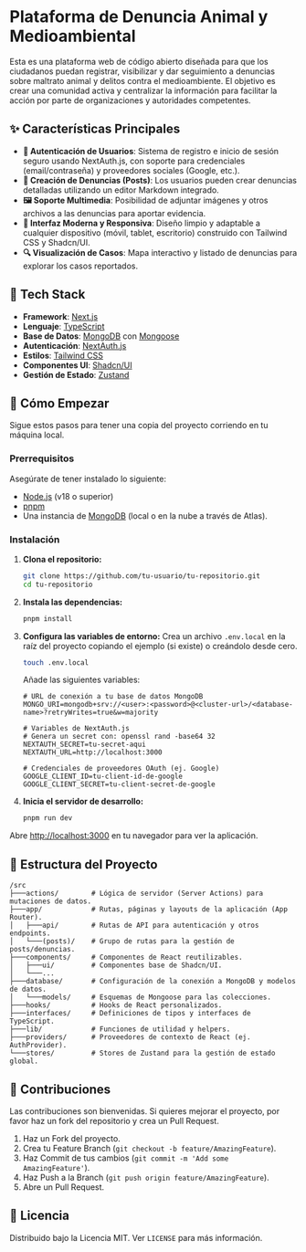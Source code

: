 # Plataforma de Denuncia Animal y Medioambiental

Esta es una plataforma web de código abierto diseñada para que los ciudadanos puedan registrar, visibilizar y dar seguimiento a denuncias sobre maltrato animal y delitos contra el medioambiente. El objetivo es crear una comunidad activa y centralizar la información para facilitar la acción por parte de organizaciones y autoridades competentes.

## ✨ Características Principales

-   **🔐 Autenticación de Usuarios**: Sistema de registro e inicio de sesión seguro usando NextAuth.js, con soporte para credenciales (email/contraseña) y proveedores sociales (Google, etc.).
-   **📝 Creación de Denuncias (Posts)**: Los usuarios pueden crear denuncias detalladas utilizando un editor Markdown integrado.
-   **🖼️ Soporte Multimedia**: Posibilidad de adjuntar imágenes y otros archivos a las denuncias para aportar evidencia.
-   **💬 Interfaz Moderna y Responsiva**: Diseño limpio y adaptable a cualquier dispositivo (móvil, tablet, escritorio) construido con Tailwind CSS y Shadcn/UI.
-   **🔍 Visualización de Casos**: Mapa interactivo y listado de denuncias para explorar los casos reportados.

## 🚀 Tech Stack

-   **Framework**: [Next.js](https://nextjs.org/)
-   **Lenguaje**: [TypeScript](https://www.typescriptlang.org/)
-   **Base de Datos**: [MongoDB](https://www.mongodb.com/) con [Mongoose](https://mongoosejs.com/)
-   **Autenticación**: [NextAuth.js](https://next-auth.js.org/)
-   **Estilos**: [Tailwind CSS](https://tailwindcss.com/)
-   **Componentes UI**: [Shadcn/UI](https.ui.shadcn.com/)
-   **Gestión de Estado**: [Zustand](https://zustand-demo.pmnd.rs/)

## 🏁 Cómo Empezar

Sigue estos pasos para tener una copia del proyecto corriendo en tu máquina local.

### Prerrequisitos

Asegúrate de tener instalado lo siguiente:

-   [Node.js](https://nodejs.org/en/) (v18 o superior)
-   [pnpm](https://pnpm.io/installation)
-   Una instancia de [MongoDB](https://www.mongodb.com/try/download/community) (local o en la nube a través de Atlas).

### Instalación

1. **Clona el repositorio:**

    ```bash
    git clone https://github.com/tu-usuario/tu-repositorio.git
    cd tu-repositorio
    ```

2. **Instala las dependencias:**

    ```bash
    pnpm install
    ```

3. **Configura las variables de entorno:**
   Crea un archivo `.env.local` en la raíz del proyecto copiando el ejemplo (si existe) o creándolo desde cero.

    ```bash
    touch .env.local
    ```

    Añade las siguientes variables:

    ```env
    # URL de conexión a tu base de datos MongoDB
    MONGO_URI=mongodb+srv://<user>:<password>@<cluster-url>/<database-name>?retryWrites=true&w=majority

    # Variables de NextAuth.js
    # Genera un secret con: openssl rand -base64 32
    NEXTAUTH_SECRET=tu-secret-aqui
    NEXTAUTH_URL=http://localhost:3000

    # Credenciales de proveedores OAuth (ej. Google)
    GOOGLE_CLIENT_ID=tu-client-id-de-google
    GOOGLE_CLIENT_SECRET=tu-client-secret-de-google
    ```

4. **Inicia el servidor de desarrollo:**
    ```bash
    pnpm run dev
    ```

Abre [http://localhost:3000](http://localhost:3000) en tu navegador para ver la aplicación.

## 📂 Estructura del Proyecto

```
/src
├───actions/        # Lógica de servidor (Server Actions) para mutaciones de datos.
├───app/            # Rutas, páginas y layouts de la aplicación (App Router).
│   ├───api/        # Rutas de API para autenticación y otros endpoints.
│   └───(posts)/    # Grupo de rutas para la gestión de posts/denuncias.
├───components/     # Componentes de React reutilizables.
│   ├───ui/         # Componentes base de Shadcn/UI.
│   └───...
├───database/       # Configuración de la conexión a MongoDB y modelos de datos.
│   └───models/     # Esquemas de Mongoose para las colecciones.
├───hooks/          # Hooks de React personalizados.
├───interfaces/     # Definiciones de tipos y interfaces de TypeScript.
├───lib/            # Funciones de utilidad y helpers.
├───providers/      # Proveedores de contexto de React (ej. AuthProvider).
└───stores/         # Stores de Zustand para la gestión de estado global.
```

## 🤝 Contribuciones

Las contribuciones son bienvenidas. Si quieres mejorar el proyecto, por favor haz un fork del repositorio y crea un Pull Request.

1. Haz un Fork del proyecto.
2. Crea tu Feature Branch (`git checkout -b feature/AmazingFeature`).
3. Haz Commit de tus cambios (`git commit -m 'Add some AmazingFeature'`).
4. Haz Push a la Branch (`git push origin feature/AmazingFeature`).
5. Abre un Pull Request.

## 📄 Licencia

Distribuido bajo la Licencia MIT. Ver `LICENSE` para más información.
